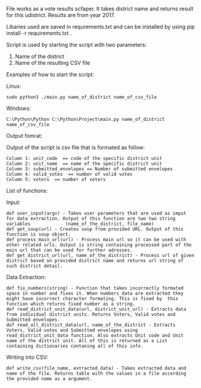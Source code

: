 File works as a vote results scfaper. It takes district name and returns result for this udistrict. Results are from year 2017.

Libaries used are saved in requrements.txt and can be installed by using pip install -r requirements.txt .

Script is used by starting the script with two parameters:
  1. Name of the district
  2. Name of the resulting CSV file
  
Examples of how to start the script:

  Linux:
  
    sudo python3 ./main.py name_of_district name_of_csv_file
  Windows:
  
    C:\Python\Python C:\Python\Project\main.py name_of_district name_of_csv_file
    
Output fomrat:

  Output of the script is csv file that is formated as follow:
  
    Column 1: unit_code  == code of the specific district unit
    Column 2: unit_name  == name of the specific district unit
    Column 3: submitted_envelopes == Number of submitted envelopes
    Column 4: valid_votes  == number of valid votes
    Column 5: voters  == number of voters
    
List of functions:

  Input:
  
    def user_input(argv) - Takes user parameters that are used as imput for data extraction. Output of this function are two two string variables             (name_of_the_district, file_name)
    def get_soup(url) - Creates soup from provided URL. Output of this function is soup object.
    def process_main_url(url) - Process main url so it can be used with other related urls. Output is string containing processed part of the main url that can be used for further adresses.
    def get_district_url(url, name_of_the_district) - Process url of given district based on provided district name and returns url string of such district detail.

  Data Extraction:
    
    def fix_numbers(string) - Function that takes incorrectly formated space in number and fixes it. When numbers data are extracted they might have incorrect character formating. This is fixed by  this function which returns fixed number as a string.
    def read_district_unit_data(url, district_unit_url) - Extracts data from individual district units. Returns Voters, Valid votes and Submitted envelopes.
    def read_all_district_data(url, name_of_the_district - Extracts Voters, Valid votes and Submitted envelopes using read_district_unit_data function. Also extracts Unit code and Unit name of the district unit. All of this is returned as a List containing dictionaries contaning all of this info.
  
  Writing into CSV:
  
    def write_csv(file_name, extracted_data) - Takes extracted data and name of the file. Returns table with the values in a file according the provided name as a argument.
